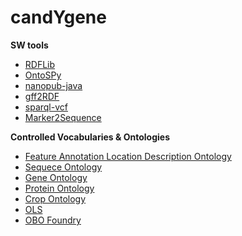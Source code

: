 candYgene
=========

**SW tools**
* [RDFLib](https://github.com/RDFLib)
* [OntoSPy](https://github.com/lambdamusic/OntoSPy)
* [nanopub-java](https://github.com/Nanopublication/nanopub-java)
* [gff2RDF](https://github.com/PBR/gff2RDF)
* [sparql-vcf](https://github.com/JervenBolleman/sparql-vcf)
* [Marker2Sequence](https://github.com/PBR/Marker2Sequence)

**Controlled Vocabularies & Ontologies**
* [Feature Annotation Location Description Ontology](https://github.com/JervenBolleman/FALDO)
* [Sequece Ontology](http://www.sequenceontology.org/)
* [Gene Ontology](http://geneontology.org/)
* [Protein Ontology](http://pir.georgetown.edu/pro/)
* [Crop Ontology](http://www.cropontology.org/)
* [OLS](http://www.ebi.ac.uk/ols/)
* [OBO Foundry](http://www.obofoundry.org/)

